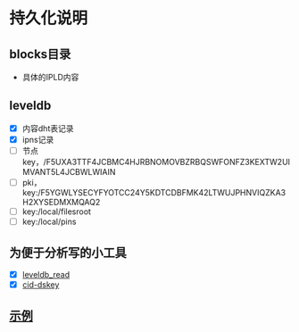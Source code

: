 # 持久化说明

## blocks目录
- 具体的IPLD内容

## leveldb
- [x] 内容dht表记录
- [x] ipns记录
- [ ] 节点key，/F5UXA3TTF4JCBMC4HJRBNOMOVBZRBQSWFONFZ3KEXTW2UIMVANT5L4JCBWLWIAIN
- [ ] pki，key:/F5YGWLYSECYFYOTCC24Y5KDTCDBFMK42LTWUJPHNVIQZKA3H2XYSEDMXMQAQ2
- [ ] key:/local/filesroot
- [ ] key:/local/pins

## 为便于分析写的小工具
- [x] [leveldb_read](/datastores/leveldb/leveldb_read.go)
- [x] [cid-dskey](/datastores/cid-dskey/cid-dskey.go)

## [示例](/datastores/example.md)

